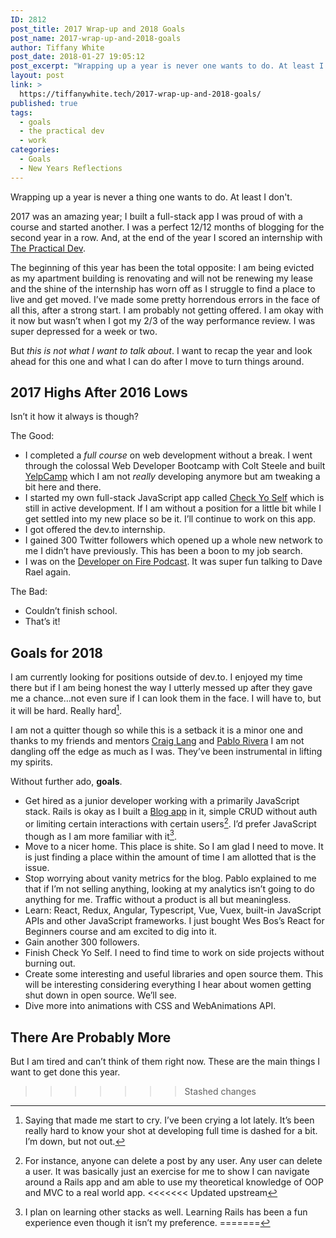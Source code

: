 ```yaml
---
ID: 2812
post_title: 2017 Wrap-up and 2018 Goals
post_name: 2017-wrap-up-and-2018-goals
author: Tiffany White
post_date: 2018-01-27 19:05:12
post_excerpt: "Wrapping up a year is never one wants to do. At least I don't."
layout: post
link: >
  https://tiffanywhite.tech/2017-wrap-up-and-2018-goals/
published: true
tags:
  - goals
  - the practical dev
  - work
categories:
  - Goals
  - New Years Reflections
---
```

Wrapping up a year is never a thing one wants to do. At least I don't.

2017 was an amazing year; I built a full-stack app I was proud of with a course and started another. I was a perfect 12/12 months of blogging for the second year in a row. And, at the end of the year I scored an internship with [The Practical Dev](https://dev.to/).

The beginning of this year has been the total opposite: I am being evicted as my apartment building is renovating and will not be renewing my lease and the shine of the internship has worn off as I struggle to find a place to live and get moved. I’ve made some pretty horrendous errors in the face of all this, after a strong start. I am probably not getting offered. I am okay with it now but wasn’t when I got my 2/3 of the way performance review. I was super depressed for a week or two.

But *this is not what I want to talk about*. I want to recap the year and look ahead for this one and what I can do after I move to turn things around.

## 2017 Highs After 2016 Lows

Isn’t it how it always is though?

The Good:

- I completed a *full course* on web development without a break. I went through the colossal Web Developer Bootcamp with Colt Steele and built [YelpCamp](https://yelpcamp96.herokuapp.com/) which I am not *really* developing anymore but am tweaking a bit here and there.
- I started my own full-stack JavaScript app called [Check Yo Self](https://check-yoself.herokuapp.com/) which is still in active development. If I am without a position for a little bit while I get settled into my new place so be it. I’ll continue to work on this app.
- I got offered the dev.to internship.
- I gained 300 Twitter followers which opened up a whole new network to me I didn’t have previously. This has been a boon to my job search.
- I was on the [Developer on Fire Podcast](http://developeronfire.com/podcast/episode-296-tiffany-white-shared-learning). It was super fun talking to Dave Rael again.

The Bad:

- Couldn’t finish school.
- That’s it!

## Goals for 2018

I am currently looking for positions outside of dev.to. I enjoyed my time there but if I am being honest the way I utterly messed up after they gave me a chance…not even sure if I can look them in the face. I will have to, but it will be hard. Really hard[^1].

I am not a quitter though so while this is a setback it is a minor one and thanks to my friends and mentors [Craig Lang](https://twitter.com/cmlang42) and [Pablo Rivera](https://twitter.com/pryelluw) I am not dangling off the edge as much as I was. They’ve been instrumental in lifting my spirits.

Without further ado, **goals**.

- Get hired as a junior developer working with a primarily JavaScript stack. Rails is okay as I built a [Blog app](https://blog-app96.herokuapp.com/) in it, simple CRUD without auth or limiting certain interactions with certain users[^2]. I’d prefer JavaScript though as I am more familiar with it[^3].
- Move to a nicer home. This place is shite. So I am glad I need to move. It is just finding a place within the amount of time I am allotted that is the issue.
- Stop worrying about vanity metrics for the blog. Pablo explained to me that if I’m not selling anything, looking at my analytics isn’t going to do anything for me. Traffic without a product is all but meaningless.
- Learn: React, Redux, Angular, Typescript, Vue, Vuex, built-in JavaScript APIs and other JavaScript frameworks. I just bought Wes Bos’s React for Beginners course and am excited to dig into it.
- Gain another 300 followers.
- Finish Check Yo Self. I need to find time to work on side projects without burning out.
- Create some interesting and useful libraries and open source them. This will be interesting considering everything I hear about women getting shut down in open source. We’ll see.
- Dive more into animations with CSS and WebAnimations API.

## There Are Probably More

But I am tired and can’t think of them right now. These are the main things I want to get done this year.

[^1]: Saying that made me start to cry. I’ve been crying a lot lately. It’s been really hard to know your shot at developing full time is dashed for a bit. I’m down, but not out.
[^2]: For instance, anyone can delete a post by any user. Any user can delete a user. It was basically just an exercise for me to show I can navigate around a Rails app and am able to use my theoretical knowledge of OOP and MVC to a real world app.
<<<<<<< Updated upstream
[^3]: I plan on learning other stacks as well. Learning Rails has been a fun experience even though it isn’t my preference.
=======
[^3]: I plan on learning other stacks as well. Learning Rails has been a fun experience even though it isn’t my preference.
>>>>>>> Stashed changes
